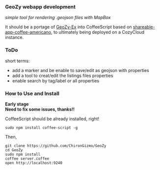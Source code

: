 ### GeoZy webapp development
*simple tool for rendering .geojson files with MapBox*  

It should be a portage of [GeoZy-Ex](https://github.com/ChironGizmo/GeoZy-EX) into CoffeeScript based on [shareable-app-coffee-americano](https://github.com/frankrousseau/shareable-app-coffee-americano/blob/master/server.coffee), to ultimately being deployed on a  CozyCloud instance.

### ToDo
short terms:
* add a marker and be enable to save/edit as geojson with properties
* add a tool to creat/edit the listings files properties
* enable search by tag/label or all properties


### How to Use and Install

**Early stage**  
**Need to fix some issues, thanks!!**  

CoffeeScript should be already installed, right!  
```
sudo npm install coffee-script -g
```
Then,  
```
git clone https://github.com/ChironGizmo/GeoZy
cd GeoZy
sudo npm install
coffee server.coffee
open http://localhost:9240
```
